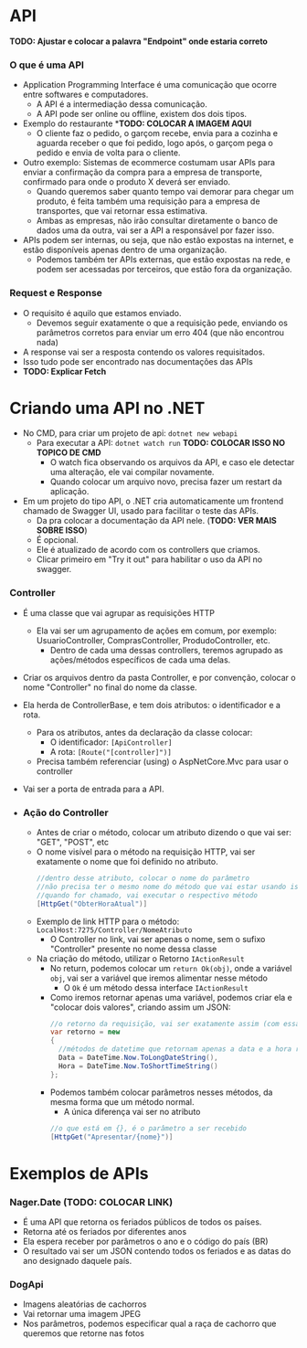 # API

**TODO: Ajustar e colocar a palavra "Endpoint" onde estaria correto**

### O que é uma API
* Application Programming Interface é uma comunicação que ocorre entre softwares e computadores.
  * A API é a intermediação dessa comunicação.
  * A API pode ser online ou offline, existem dos dois tipos.
* Exemplo do restaurante
  ***TODO: COLOCAR A IMAGEM AQUI**
  * O cliente faz o pedido, o garçom recebe, envia para a cozinha e aguarda receber o que foi pedido, logo após, o garçom pega o pedido e envia de volta para o cliente.
* Outro exemplo: Sistemas de ecommerce costumam usar APIs para enviar a confirmação da compra para a empresa de transporte, confirmado para onde o produto X deverá ser enviado.
  * Quando queremos saber quanto tempo vai demorar para chegar um produto, é feita também uma requisição para a empresa de transportes, que vai retornar essa estimativa.
  * Ambas as empresas, não irão consultar diretamente o banco de dados uma da outra, vai ser a API a responsável por fazer isso.
* APIs podem ser internas, ou seja, que não estão expostas na internet, e estão disponíveis apenas dentro de uma organização.  
  * Podemos também ter APIs externas, que estão expostas na rede, e podem ser acessadas por terceiros, que estão fora da organização.

### Request e Response
* O requisito é aquilo que estamos enviado.
  * Devemos seguir exatamente o que a requisição pede, enviando os parâmetros corretos para enviar um erro 404 (que não encontrou nada)
* A response vai ser a resposta contendo os valores requisitados.
* Isso tudo pode ser encontrado nas documentações das APIs
* **TODO: Explicar Fetch** 

# Criando uma API no .NET
* No CMD, para criar um projeto de api: `dotnet new webapi`
  * Para executar a API: `dotnet watch run` **TODO: COLOCAR ISSO NO TOPICO DE CMD**
    * O watch fica observando os arquivos da API, e caso ele detectar uma alteração, ele vai compilar novamente.
    * Quando colocar um arquivo novo, precisa fazer um restart da aplicação.
* Em um projeto do tipo API, o .NET cria automaticamente um frontend chamado de Swagger UI, usado para facilitar o teste das APIs.
  * Da pra colocar a documentação da API nele. (**TODO: VER MAIS SOBRE ISSO**)
  * É opcional.
  * Ele é atualizado de acordo com os controllers que criamos.
  * Clicar primeiro em "Try it out" para habilitar o uso da API no swagger.

### Controller
* É uma classe que vai agrupar as requisições HTTP
  * Ela vai ser um agrupamento de ações em comum, por exemplo: UsuarioController, ComprasController, ProdudoController, etc.
    * Dentro de cada uma dessas controllers, teremos agrupado as ações/métodos específicos de cada uma delas.
* Criar os arquivos dentro da pasta Controller, e por convenção, colocar o nome "Controller" no final do nome da classe.
* Ela herda de ControllerBase, e tem dois atributos: o identificador e a rota.
  * Para os atributos, antes da declaração da classe colocar:
    * O identificador: `[ApiController]`
    * A rota: `[Route("[controller]")]`
  * Precisa também referenciar (using) o AspNetCore.Mvc para usar o controller
* Vai ser a porta de entrada para a API.

* ### Ação do Controller
  * Antes de criar o método, colocar um atributo dizendo o que vai ser: "GET", "POST", etc
  * O nome visível para o método na requisição HTTP, vai ser exatamente o nome que foi definido no atributo.  
    ```C#
    //dentro desse atributo, colocar o nome do parâmetro
    //não precisa ter o mesmo nome do método que vai estar usando isso
    //quando for chamado, vai executar o respectivo método
    [HttpGet("ObterHoraAtual")]
    ```
  * Exemplo de link HTTP para o método: `LocalHost:7275/Controller/NomeAtributo`
    * O Controller no link, vai ser apenas o nome, sem o sufixo "Controller" presente no nome dessa classe
  * Na criação do método, utilizar o Retorno `IActionResult`
    * No return, podemos colocar um `return Ok(obj)`, onde a variável `obj`, vai ser a variável que iremos alimentar nesse método
      * O `Ok` é um método dessa interface `IActionResult`
    * Como iremos retornar apenas uma variável, podemos criar ela e "colocar dois valores", criando assim um JSON:
      ```C#
      //o retorno da requisição, vai ser exatamente assim (com essa estrutura de json)
      var retorno = new
      {
        //métodos de datetime que retornam apenas a data e a hora respectivamente
        Data = DateTime.Now.ToLongDateString(),
        Hora = DateTime.Now.ToShortTimeString()
      };
      ```
    * Podemos também colocar parâmetros nesses métodos, da mesma forma que um método normal.
      * A única diferença vai ser no atributo
      ```C#
      //o que está em {}, é o parâmetro a ser recebido
      [HttpGet("Apresentar/{nome}")]
      ```

# Exemplos de APIs

### Nager.Date (TODO: COLOCAR LINK)
* É uma API que retorna os feriados públicos de todos os países.
* Retorna até os feriados por diferentes anos
* Ela espera receber por parâmetros o ano e o código do país (BR)
* O resultado vai ser um JSON contendo todos os feriados e as datas do ano designado daquele país.

### DogApi
* Imagens aleatórias de cachorros
* Vai retornar uma imagem JPEG
* Nos parâmetros, podemos especificar qual a raça de cachorro que queremos que retorne nas fotos
